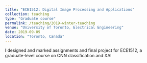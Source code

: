 ```yaml
---
title: "ECE1512: Digital Image Processing and Applications"
collection: teaching
type: "Graduate course"
permalink: /teaching/2019-winter-teaching
venue: "University of Toronto, Electrical Engineering"
date: 2019-09-09
location: "Toronto, Canada"
---
```


I designed and marked assignments and final project for ECE1512, a graduate-level course on CNN classification and XAI